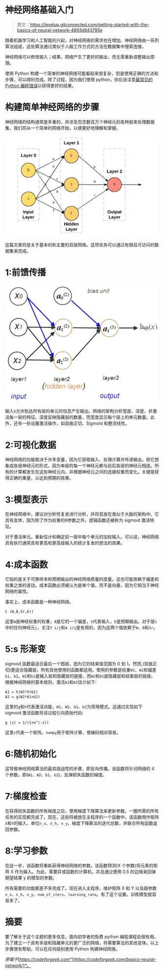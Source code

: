# 神经网络基础入门

> 原文：<https://levelup.gitconnected.com/getting-started-with-the-basics-of-neural-network-4893d643785e>

随着机器学习和人工智能的兴起，对神经网络的需求也在增加。神经网络由一系列算法组成，这些算法通过类似于人脑工作方式的方法在数据集中搜索连接。

神经网络可以修改输入；结果，网络产生了更好的输出，而无需重新调整输出原理。

使用 Python 构建一个简单的神经网络可能看起来很复杂，但是使用正确的方法和步骤，可以顺利完成。除了过程，因为我们使用 python，你应该注意[最常见的 Python 编程错误](https://codeforgeek.com/most-common-python-programming-mistakes/)以获得更好的结果。

# 构建简单神经网络的步骤

神经网络的结构通常是多重的，并涉及包含数百万个神经元的各种层来处理数据集。我们将从一个简单的网络开始，以便更好地理解和掌握。

![](img/2422419813fdd1302c06c94e2843731b.png)

这篇文章将是关于基本的和主要的双层网络。这项任务可以通过有限且可访问的数据集来完成。

# 1:前馈传播

![](img/8b2a8e132cbbff76fcdf7b362d8b9725.png)

输入`X`允许到达所有层的单元的信息产生输出。网络的架构分析宽度、深度，并激活每一层的特征。深度反映隐藏层的数量，而宽度显示每个层上的单元数量。此外，还有一些设置激活操作，如双曲正切、Sigmoid 和整流线性。

# 2:可视化数据

神经网络的功能取决于许多变量，因为它获取输入、处理计算并传递输出。把它想象成各层神经元的形式，因为单层的每一个神经元都与前后各层的神经元相连。所有的计算都发生在这些神经元内，并根据神经元之间的连接权重而变化。关键是获得正确的重量，以达到预期的效果。

# 3:模型表示

在神经网络中，建议对分析性复发进行分析，并将其放在类似于大脑的架构中。它具有变体，因为除了作为权重的θ参数之外，逻辑函数还被称为 sigmoid 激活特征。

对于激活单元，重新估计和确定前一层中每个单元的加权输入。可以说，神经网络具有执行通常具有更高和更高级输入的统计复发的想法的效果。

# 4:成本函数

它指的是关于可靠样本和预期输出的神经网络质量的度量。这也可能依赖于偏差和权重之类的波动。成本函数必须被认为是单个值，而不是向量，因为它相当于神经网络的属性。

事实上，成本函数是一种神经网络。

```
C (W,B,Sr,Er)
```

这里`W`是神经权重的权重，`B`是它的一个偏差，`S`代表输入，`E`是预期输出。对于层`i`中的任何神经元`j`，关注`Y i/j`和`A i/j`是有用的，因为这两个值依赖于`W`、`B`和`Sr`。

# 5:s 形渐变

sigmoid 函数最适合最后一个图层，因为它的结束值范围为 0 到 1。然而,(双曲正切)更适合隐藏层，所有其他使用的函数都适用。使用的参数是权重`W1`、`W2`和偏差`b1`、`b2`。`W1`和`b1`是输入层和隐藏层的链接，而`W2`和`b2`是隐藏层和结束层的链接。根据神经网络的基本规则，激活`A1`和`A2`估计如下:

```
A1 = h(W1*X+b1)
A2 = g(W2*A1+b2)
```

这里的`g`和`h`代表激活功能，`W1`、`W2`、`b1`、`b2`为常用模式。这通过实现如下 sigmoid 激活函数将该过程引向原始代码:

```
g (z) = 1/(1+e^(-z))
```

这里`z`代表一个矩阵。`numpy`用于矩阵计算，使编码相对容易。

# 6:随机初始化

这导致神经网络算法的最具挑战性的步骤，即反向传播。该函数将针对网络的 4 个参数，即(`W1`、`W2`、`b1`、`b2`)，反弹损失函数的梯度。

# 7:梯度检查

在获得损失函数的所有梯度之后，使用梯度下降算法来更新参数。一圈所需的所有任务的实现都完成了。现在，这些将被放在主程序的一个函数中。该函数用作矩阵`X`和`Y`的输入，单位`n_x`、`n_h`、`n_y`，梯度下降算法的迭代总数，并联合所有函数返回参数。

# 8:学习参数

在这一步，该函数将重新获得神经网络的参数。该函数预测(X 个参数)将元素的矩阵 X 作为输入。为此，需要异或函数的计算机，并且通过使用 0.5 的边缘来回弹期望结果 y 的模型的参数。

所有需要的功能都差不多完成了。现在进入主程序，维护矩阵 X 和 Y 以及超参数`n_x`、`n_h`、`n_y`、`num_of_iters`、`learning_rate`。有了这个设置，训练模型就容易多了。

# 摘要

要了解关于这个主题的更多信息，面向初学者的免费 python 编程课程会很有用。为了建立一个具有多层和隐藏单元的更广泛的网络，将需要算法的其他变体。以上步骤很有帮助，可以在任何级别使用 Python 构建神经网络。

*原载于*[*https://codeforgeek.com*](https://codeforgeek.com/basics-neural-network/)*。*